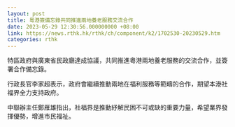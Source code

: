 ```yaml
---
layout: post
title: 粵港簽備忘錄共同推進兩地養老服務交流合作
date: 2023-05-29 12:30:56.000000000 +08:00
link: https://news.rthk.hk/rthk/ch/component/k2/1702530-20230529.htm
categories: rthk
---
```


特區政府與廣東省民政廳達成協議，共同推進粵港兩地養老服務的交流合作，並簽署合作備忘錄。 

行政長官李家超表示，政府會繼續推動兩地在福利服務等範疇的合作，期望本港社福界全力支持政府。 

中聯辦主任鄭雁雄指出，社福界是推動紓解民困不可或缺的重要力量，希望業界發揮優勢，增進市民福祉。
